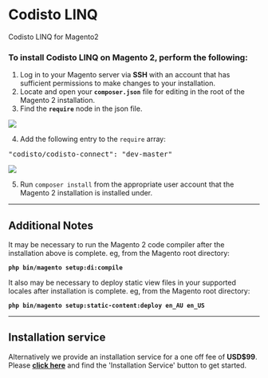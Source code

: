 # Codisto LINQ
Codisto LINQ for Magento2

### **To install Codisto LINQ on Magento 2, perform the following:**

1.  Log in to your Magento server via **SSH** with an account that has sufficient permissions to make changes to your installation.
2.  Locate and open your **`composer.json`** file for editing in the root of the Magento 2 installation.
3.  Find the **`require`** node in the json file.  

![](https://codisto.com/images/require.png)

4.  Add the following entry to the `require` array:  

<pre>"codisto/codisto-connect": "dev-master"</pre>

![](https://codisto.com/images/composerjson.png)

5.  Run `composer install` from the appropriate user account that the Magento 2 installation is installed under.

* * *

## **Additional Notes**

It may be necessary to run the Magento 2 code compiler after the installation above is complete. eg, from the Magento root directory:

**`php bin/magento setup:di:compile`**

It also may be necessary to deploy static view files in your supported locales after installation is complete. eg, from the Magento root directory:

**`php bin/magento setup:static-content:deploy en_AU en_US`**

* * *

## **Installation service**

Alternatively we provide an installation service for a one off fee of **USD$99**. Please [**click here**](https://codisto.com/connect/) and find the 'Installation Service' button to get started.
